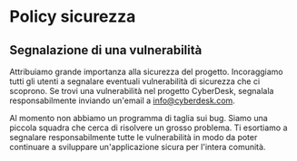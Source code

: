 # Policy sicurezza

## Segnalazione di una vulnerabilità

Attribuiamo grande importanza alla sicurezza del progetto. 
Incoraggiamo tutti gli utenti a segnalare eventuali vulnerabilità di sicurezza che ci scoprono.
Se trovi una vulnerabilità nel progetto CyberDesk, segnalala responsabilmente inviando un'email a info@cyberdesk.com.

Al momento non abbiamo un programma di taglia sui bug.
Siamo una piccola squadra che cerca di risolvere un grosso problema. 
Ti esortiamo a segnalare responsabilmente tutte le vulnerabilità in modo da poter continuare a sviluppare un'applicazione sicura per l'intera comunità.
